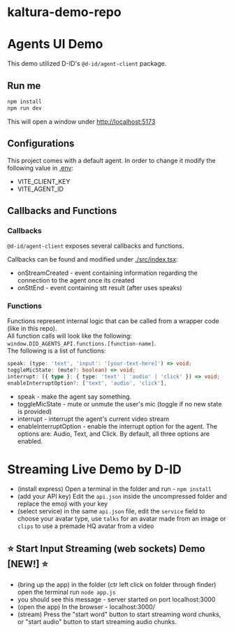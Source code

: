# kaltura-demo-repo
# Agents UI Demo

This demo utilized D-ID's `@d-id/agent-client` package.

## Run me

```sh
npm install
npm run dev
```

This will open a window under [http://localhost:5173](http://localhost:5173)

## Configurations

This project comes with a default agent.
In order to change it modify the following value in [.env](./.env):

- VITE_CLIENT_KEY
- VITE_AGENT_ID

## Callbacks and Functions

### Callbacks

`@d-id/agent-client` exposes several callbacks and functions.

Callbacks can be found and modified under [./src/index.tsx](./src/index.tsx):

- onStreamCreated - event containing information regarding the connection to the agent once its created
- onSttEnd - event containing stt result (after uses speaks)

### Functions

Functions represent internal logic that can be called from a wrapper code (like in this repo).  
All function calls will look like the following: `window.DID_AGENTS_API.functions.[function-name]`.  
The following is a list of functions:

```ts
speak: (type: 'text', 'input': '[your-text-here]') => void;
toggleMicState: (mute?: boolean) => void;
interrupt: ({ type }: { type: 'text' | 'audio' | 'click' }) => void;
enableInterruptOption?: ['text', 'audio', 'click'],
```

- speak - make the agent say something.
- toggleMicState - mute or unmute the user's mic (toggle if no new state is provided)
- interrupt - interrupt the agent's current video stream
- enableInterruptOption - enable the interrupt option for the agent. The options are: Audio, Text, and Click. By default, all three options are enabled.



# Streaming Live Demo by D-ID

- (install express) Open a terminal in the folder and run - `npm install`
- (add your API key) Edit the `api.json` inside the uncompressed folder and replace the emoji with your key
- (select service) in the same `api.json` file, edit the `service` field to choose your avatar type, use `talks` for an avatar made from an image or `clips` to use a premade HQ avatar from a video


## ⭐ Start Input Streaming (web sockets) Demo [NEW!] ⭐

- (bring up the app) in the folder (ctr left click on folder through finder) open the terminal run `node app.js`
- you should see this message - server started on port localhost:3000
- (open the app) In the browser - localhost:3000/
- (stream) Press the "start word" button to start streaming word chunks, or "start audio" button to start streaming audio chunks.
